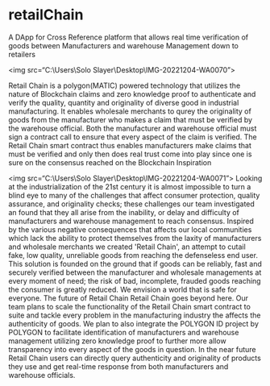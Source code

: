 # retailChain
A DApp for Cross Reference platform that allows real time verification of goods between Manufacturers and warehouse Management down to retailers  

<img src=“C:\Users\Solo Slayer\Desktop\IMG-20221204-WA0070”>

Retail Chain is a polygon(MATIC) powered technology that utilizes the nature of Blockchain claims and zero knowledge proof to authenticate and verify the quality, quantity and originality of diverse good in industrial manufacturing.
 It enables wholesale merchants to qurey the originality of goods from the manufacturer who makes a claim that must be verified by the warehouse official.
Both the manufacturer and warehouse official must sign a contract call to ensure that every aspect of the claim is verified.
The Retail Chain smart contract thus enables manufacturers make claims that must be verified and only then does real trust come into play since one is sure on the consensus reached on the Blockchain
Inspiration

<img src=“C:\Users\Solo Slayer\Desktop\IMG-20221204-WA0071”>
Looking at the industrialization of the 21st century it is almost impossible to turn a blind eye to many of the challenges that affect consumer protection, quality assurance, and originality checks; these challenges our team investigated an found that they all arise from the inability, or delay and difficulty of manufacturers and warehouse management to reach consensus.
 Inspired by the various negative consequences that affects our local communities which lack the ability to protect themselves from the laxity of manufacturers and wholesale merchants we created 'Retail Chain', an attempt to cutail fake, low quality, unreliable goods from reaching the defenseless end user.
This solution is founded on the ground that if goods can be reliably, fast and securely verified between the manufacturer and wholesale managements at every moment of need; the risk of bad, incomplete, frauded goods reaching the consumer is greatly reduced.
We envision a world that is safe for everyone.
The future of Retail Chain
Retail Chain goes beyond here. Our team plans to scale the functionality of the Retail Chain smart contract to suite and tackle every problem in the manufacturing industry the affects the authenticity of goods.
We plan to also integrate the POLYGON ID project by POLYGON to facilitate identification of manufacturers and warehouse management utilizing zero knowledge proof to further more allow transparency into every aspect of the goods in question. In the near future Retail Chain users can directly query authenticity and originality of products they use and get real-time response from both manufacturers and warehouse officials.

